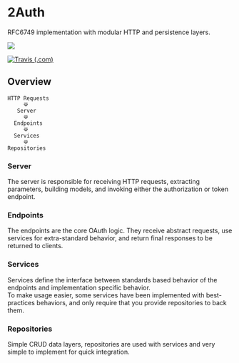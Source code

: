 # 2Auth
RFC6749 implementation with modular HTTP and persistence layers.

[![](https://www.cloud.lightform.com/img/Wordmark%20Black.svg)](https://lightform.com/)

[![Travis (.com)](https://img.shields.io/travis/com/lightform-oss/2auth?style=for-the-badge)](https://travis-ci.com/lightform-oss/2auth)

## Overview
```
HTTP Requests  
     ⟱ 
   Server
     ⟱ 
  Endpoints 
     ⟱
  Services
     ⟱
Repositories
```

### Server

The server is responsible for receiving HTTP requests, extracting parameters, 
building models, and invoking either the authorization or token endpoint.

### Endpoints

The endpoints are the core OAuth logic.
They receive abstract requests, use services for extra-standard behavior, 
and return final responses to be returned to clients.

### Services

Services define the interface between standards based behavior of the 
endpoints and implementation specific behavior.  
To make usage easier, some services have been implemented with best-practices 
behaviors, and only require that you provide repositories to back them.

### Repositories

Simple CRUD data layers, repositories are used with services
and very simple to implement for quick integration.
